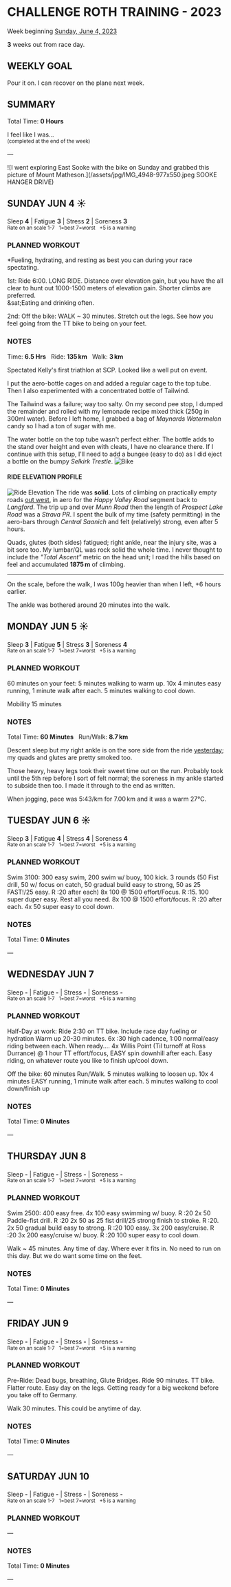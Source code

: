 # CHALLENGE ROTH TRAINING - 2023
Week beginning [Sunday, June 4, 2023](javascript:flick('sun');)

**3** weeks out from race day.

## WEEKLY GOAL
Pour it on.  I can recover on the plane next week.

## SUMMARY
Total Time: **0 Hours**

I feel like I was...
<br /><sup>(completed at the end of the week)</sup>

&mdash;

![I went exploring East Sooke with the bike on Sunday and grabbed this picture of Mount Matheson.](/assets/jpg/IMG_4948-977x550.jpeg SOOKE HANGER DRIVE)

## SUNDAY JUN 4 ☀️
Sleep **4** | Fatigue **3** | Stress **2** | Soreness **3**
<sup><br />Rate on an scale 1-7 &nbsp; 1=best 7=worst &nbsp; +5 is a warning</sup>

### PLANNED WORKOUT
&ast;Fueling, hydrating, and resting as best you can during your race spectating.

1st: Ride 6:00. 
LONG RIDE. 
Distance over elevation gain, but you have the all clear to 
hunt out 1000-1500 meters of elevation gain. Shorter climbs 
are preferred.   
&sat;Eating and drinking often. 

2nd: Off the bike: WALK ~ 30 minutes. Stretch out the legs. 
See how you feel going from the TT bike to being on your feet.

### NOTES
Time: **6.5 Hrs** &nbsp; Ride: **135&#8239;km** &nbsp; Walk: **3&#8239;km**

Spectated Kelly's first triathlon at SCP.  Looked like a well 
put on event.

I put the aero-bottle cages on and added a regular cage to the 
top tube.  Then I also experimented with a concentrated bottle 
of Tailwind.
<!----->
The Tailwind was a failure; way too salty.  On my second pee 
stop, I dumped the remainder and rolled with my lemonade 
recipe mixed thick (250g in 300ml water).  Before I left home, 
I grabbed a bag of _Maynards Watermelon_ candy so I had a ton 
of sugar with me.

The water bottle on the top tube wasn't perfect either.  The 
bottle adds to the stand over height and even with cleats, I 
have no clearance there.  If I continue with this setup, I'll 
need to add a bungee (easy to do) as I did eject a bottle on 
the bumpy _Selkirk Trestle_.
![Bike](/assets/jpg/bike-20230604.jpeg)

<!----->
#### RIDE ELEVATION PROFILE
![Ride Elevation](/assets/jpg/accent-20230604.jpeg)
The ride was **solid**.  Lots of climbing on practically 
empty roads [out west](javascript:flkty.select(2);), in aero 
for the _Happy Valley Road_ segment back to _Langford_.  The 
trip up and over _Munn Road_ then the length of _Prospect Lake 
Road_ was a _Strava PR_.  I spent the bulk of my time (safety 
permitting) in the aero-bars through _Central Saanich_ and 
felt (relatively) strong, even after 5 hours.

Quads, glutes (both sides) fatigued; right ankle, near the 
injury site, was a bit sore too.  My lumbar/QL was rock solid 
the whole time.  I never thought to include the _"Total Ascent"_ 
metric on the head unit; I road the hills based on feel and 
accumulated **1875&#8239;m** of climbing.

---

On the scale, before the walk, I was 100g heavier than when I 
left, +6 hours earlier.

The ankle was bothered around 20 minutes into the walk.

<!---->
## MONDAY JUN 5 ☀️
Sleep **3** | Fatigue **5** | Stress **3** | Soreness **4**
<sup><br />Rate on an scale 1-7 &nbsp; 1=best 7=worst &nbsp; +5 is a warning</sup>

### PLANNED WORKOUT
<!--Pre-Run: Dead bugs, breathing, Glute Bridges...:20-:30 second side planks, :30 front planks.
-->
60 minutes on your feet: 
5 minutes walking to warm up. 
10x 4 minutes easy running, 1 minute walk after each. 
5 minutes walking to cool down. 

Mobility 15 minutes

### NOTES
Total Time: **60 Minutes** &nbsp; Run/Walk: **8.7&#8239;km**

Descent sleep but my right ankle is on the sore side from the 
ride [yesterday](javascript:flick('sun');); my quads and 
glutes are pretty smoked too.

Those heavy, heavy legs took their sweet time out on the run. 
Probably took until the 5th rep before I sort of felt normal; 
the soreness in my ankle started to subside then too.  I made 
it through to the end as written. 

When jogging, pace was 5:43/km for 7.00&#8239;km and it was a 
warm 27&deg;C.

<!---->
## TUESDAY JUN 6 ☀️
Sleep **3** | Fatigue **4** | Stress **4** | Soreness **4**
<sup><br />Rate on an scale 1-7 &nbsp; 1=best 7=worst &nbsp; +5 is a warning</sup>

### PLANNED WORKOUT
Swim 3100: 
300 easy swim, 200 swim w/ buoy, 100 kick. 
3 rounds (50 Fist drill, 50 w/ focus on catch, 50 gradual build easy to strong, 50 as 25 FAST!/25 easy. R :20 after each)
8x 100 @ 1500 effort/Focus. R :15. 
100 super duper easy. Rest all you need. 
8x 100 @ 1500 effort/focus. R :20 after each. 
4x 50 super easy to cool down.

### NOTES
Total Time: **0 Minutes**

&mdash;  

<!---->
## WEDNESDAY JUN 7
Sleep **-** | Fatigue **-** | Stress **-** | Soreness **-**
<sup><br />Rate on an scale 1-7 &nbsp; 1=best 7=worst &nbsp; +5 is a warning</sup>

### PLANNED WORKOUT
Half-Day at work: 
Ride 2:30 on TT bike. 
Include race day fueling or hydration​
Warm up 20-30 minutes. 
6x :30 high cadence, 1:00 normal/easy riding between each. 
When ready....
4x Willis Point (Til turnoff at Ross Durrance) @ 1 hour TT effort/focus, EASY spin downhill after each. 
Easy riding, on whatever route you like to finish up/cool down. 

Off the bike: 60 minutes Run/Walk. 
5 minutes walking to loosen up. 
10x 4 minutes EASY running, 1 minute walk after each. 
5 minutes walking to cool down/finish up

### NOTES
Total Time: **0 Minutes**

&mdash;  

<!---->
## THURSDAY JUN 8
Sleep **-** | Fatigue **-** | Stress **-** | Soreness **-**
<sup><br />Rate on an scale 1-7 &nbsp; 1=best 7=worst &nbsp; +5 is a warning</sup>

### PLANNED WORKOUT
Swim 2500: 
400 easy free. 
4x 100 easy swimming w/ buoy. R :20
2x 50 Paddle-fist drill. R :20
2x 50 as 25 fist drill/25 strong finish to stroke. R :20. 
2x 50 gradual build easy to strong. R :20
100 easy. 
3x 200 easy/cruise. R :20
3x 200 easy/cruise w/ buoy. R :20
100 super easy to cool down. 

Walk ~ 45 minutes. Any time of day. Where ever it fits in. 
No need to run on this day. But we do want some time on the feet.

### NOTES
Total Time: **0 Minutes**

&mdash;  

<!---->
## FRIDAY JUN 9
Sleep **-** | Fatigue **-** | Stress **-** | Soreness **-**
<sup><br />Rate on an scale 1-7 &nbsp; 1=best 7=worst &nbsp; +5 is a warning</sup>

### PLANNED WORKOUT
Pre-Ride: Dead bugs, breathing, Glute Bridges.
Ride 90 minutes. TT bike. 
Flatter route. Easy day on the legs. 
Getting ready for a big weekend before you take off to Germany. 

Walk 30 minutes. This could be anytime of day.

### NOTES
Total Time: **0 Minutes**

&mdash;  

<!---->
## SATURDAY JUN 10
Sleep **-** | Fatigue **-** | Stress **-** | Soreness **-**
<sup><br />Rate on an scale 1-7 &nbsp; 1=best 7=worst &nbsp; +5 is a warning</sup>

### PLANNED WORKOUT
&mdash;  

### NOTES
Total Time: **0 Minutes**

&mdash;  
